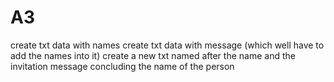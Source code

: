 # A3

create txt data with names
create txt data with message (which well have to add the names into it)
create a new txt named after the name and the invitation message concluding the name of the person
